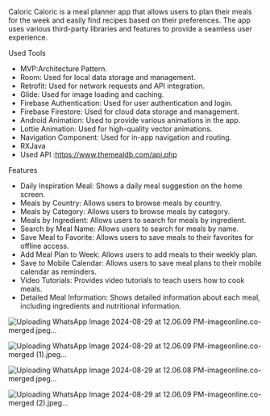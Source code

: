 Caloric 
Caloric is a meal planner app that allows users to plan their meals for the week and easily find recipes based on their preferences. The app uses various third-party libraries and features to provide a seamless user experience.

Used Tools
* MVP:Architecture Pattern.
* Room: Used for local data storage and management.
* Retrofit: Used for network requests and API integration.
* Glide: Used for image loading and caching.
* Firebase Authentication: Used for user authentication and login.
* Firebase Firestore: Used for cloud data storage and management.
* Android Animation: Used to provide various animations in the app.
* Lottie Animation: Used for high-quality vector animations.
* Navigation Component: Used for in-app navigation and routing.
* RXJava
* Used API :https://www.themealdb.com/api.php

Features
* Daily Inspiration Meal: Shows a daily meal suggestion on the home screen.
* Meals by Country: Allows users to browse meals by country.
* Meals by Category: Allows users to browse meals by category.
* Meals by Ingredient: Allows users to search for meals by ingredient.
* Search by Meal Name: Allows users to search for meals by name.
* Save Meal to Favorite: Allows users to save meals to their favorites for offline access.
* Add Meal Plan to Week: Allows users to add meals to their weekly plan.
* Save to Mobile Calendar: Allows users to save meal plans to their mobile calendar as reminders.
* Video Tutorials: Provides video tutorials to teach users how to cook meals.
* Detailed Meal Information: Shows detailed information about each meal, including ingredients and nutritional information.

  
![Uploading WhatsApp Image 2024-08-29 at 12.06.09 PM-imageonline.co-merged.jpeg…]()

![Uploading WhatsApp Image 2024-08-29 at 12.06.09 PM-imageonline.co-merged (1).jpeg…]()

![Uploading WhatsApp Image 2024-08-29 at 12.06.08 PM-imageonline.co-merged.jpeg…]()

![Uploading WhatsApp Image 2024-08-29 at 12.06.09 PM-imageonline.co-merged (2).jpeg…]()





  




             
         

                                            

